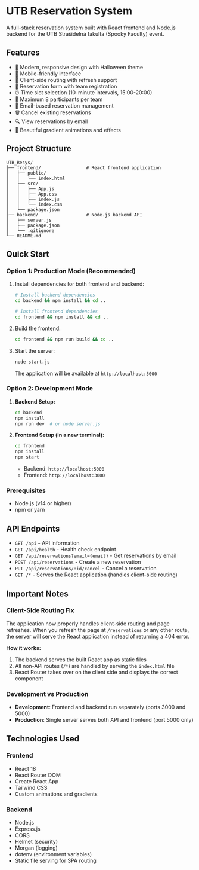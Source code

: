 # UTB Reservation System

A full-stack reservation system built with React frontend and Node.js backend for the UTB Strašidelná fakulta (Spooky Faculty) event.

## Features

- 🎃 Modern, responsive design with Halloween theme
- 📱 Mobile-friendly interface
- 🔄 Client-side routing with refresh support
- 📝 Reservation form with team registration
- ⏰ Time slot selection (10-minute intervals, 15:00-20:00)
- 👥 Maximum 8 participants per team
- 📧 Email-based reservation management
- 🗑️ Cancel existing reservations
- 🔍 View reservations by email
- 🎨 Beautiful gradient animations and effects

## Project Structure

```
UTB_Resys/
├── frontend/                 # React frontend application
│   ├── public/
│   │   └── index.html
│   ├── src/
│   │   ├── App.js
│   │   ├── App.css
│   │   ├── index.js
│   │   └── index.css
│   └── package.json
├── backend/                  # Node.js backend API
│   ├── server.js
│   ├── package.json
│   └── .gitignore
└── README.md
```

## Quick Start

### Option 1: Production Mode (Recommended)

1. Install dependencies for both frontend and backend:

   ```bash
   # Install backend dependencies
   cd backend && npm install && cd ..

   # Install frontend dependencies
   cd frontend && npm install && cd ..
   ```

2. Build the frontend:

   ```bash
   cd frontend && npm run build && cd ..
   ```

3. Start the server:

   ```bash
   node start.js
   ```

   The application will be available at `http://localhost:5000`

### Option 2: Development Mode

1. **Backend Setup:**

   ```bash
   cd backend
   npm install
   npm run dev  # or node server.js
   ```

2. **Frontend Setup (in a new terminal):**

   ```bash
   cd frontend
   npm install
   npm start
   ```

   - Backend: `http://localhost:5000`
   - Frontend: `http://localhost:3000`

### Prerequisites

- Node.js (v14 or higher)
- npm or yarn

## API Endpoints

- `GET /api` - API information
- `GET /api/health` - Health check endpoint
- `GET /api/reservations?email={email}` - Get reservations by email
- `POST /api/reservations` - Create a new reservation
- `PUT /api/reservations/:id/cancel` - Cancel a reservation
- `GET /*` - Serves the React application (handles client-side routing)

## Important Notes

### Client-Side Routing Fix

The application now properly handles client-side routing and page refreshes. When you refresh the page at `/reservations` or any other route, the server will serve the React application instead of returning a 404 error.

**How it works:**

1. The backend serves the built React app as static files
2. All non-API routes (`/*`) are handled by serving the `index.html` file
3. React Router takes over on the client side and displays the correct component

### Development vs Production

- **Development**: Frontend and backend run separately (ports 3000 and 5000)
- **Production**: Single server serves both API and frontend (port 5000 only)

## Technologies Used

### Frontend

- React 18
- React Router DOM
- Create React App
- Tailwind CSS
- Custom animations and gradients

### Backend

- Node.js
- Express.js
- CORS
- Helmet (security)
- Morgan (logging)
- dotenv (environment variables)
- Static file serving for SPA routing
